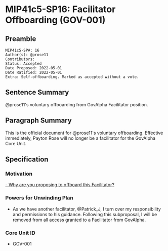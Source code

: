 # MIP41c5-SP16: Facilitator Offboarding (GOV-001)

## Preamble

```
MIP41c5-SP#: 16
Author(s): @prose11
Contributors:
Status: Accepted
Date Proposed: 2022-05-01
Date Ratified: 2022-05-01
Extra: Self-offboarding. Marked as accepted without a vote.
```

## Sentence Summary

@prose11's voluntary offboarding from GovAlpha Facilitator position.

## Paragraph Summary

This is the official document for @prose11's voluntary offboarding. Effective immediately, Payton Rose will no longer be a facilitator for the GovAlpha Core Unit.

## Specification

### Motivation

[- Why are you proposing to offboard this Facilitator?](https://forum.makerdao.com/t/resigning-my-governance-facilitator-post/20297)

### Powers for Unwinding Plan 

- As we have another facilitator, @Patrick_J, I turn over my responsibility and permissions to his guidance. Following this subproposal, I will be removed from all access granted to a Facilitator from GovAlpha.

### Core Unit ID

- GOV-001
